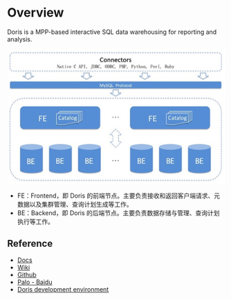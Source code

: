 # Overview

Doris is a MPP-based interactive SQL data warehousing for reporting and analysis.

![doris architecture](../assets/images/doris/architecture.jpg)

- FE：Frontend，即 Doris 的前端节点。主要负责接收和返回客户端请求、元数据以及集群管理、查询计划生成等工作。
- BE：Backend，即 Doris 的后端节点。主要负责数据存储与管理、查询计划执行等工作。

## Reference

- [Docs](http://doris.apache.org/guides/documents.html)
- [Wiki](https://github.com/apache/incubator-doris/wiki)
- [Github](https://github.com/apache/incubator-doris)
- [Palo - Baidu](https://cloud.baidu.com/doc/PALO/index.html)
- [Doris development environment](https://hub.docker.com/r/apachedoris/doris-dev)
